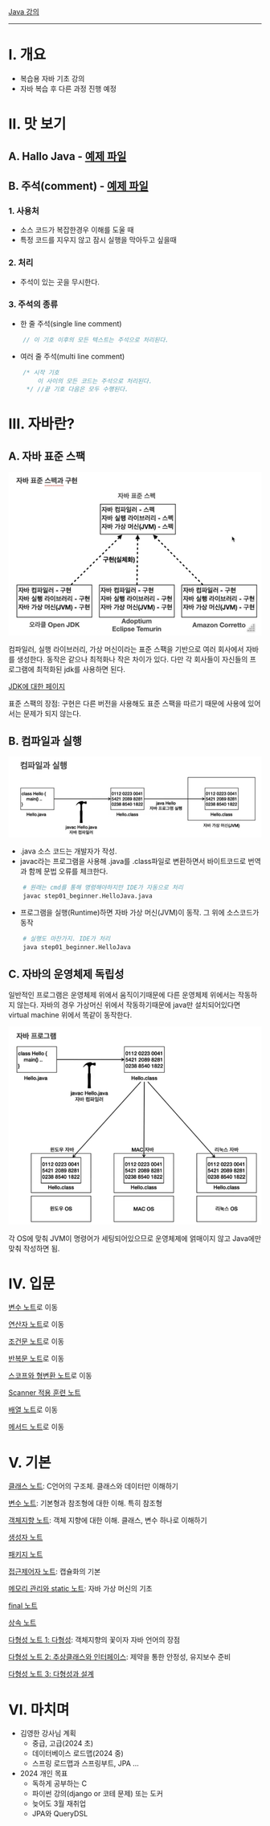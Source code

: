 [Java 강의](https://inf.run/2zsZz)
____
# I. 개요
- 복습용 자바 기초 강의
- 자바 복습 후 다른 과정 진행 예정

# II. 맛 보기
## A. Hallo Java - [예제 파일](../src/step01_beginner/HelloJava.java)
## B. 주석(comment) - [예제 파일](../src/step01_beginner/Comment.java)
### 1. 사용처
- 소스 코드가 복잡한경우 이해를 도울 때
- 특정 코드를 지우지 않고 잠시 실행을 막아두고 싶을때
### 2. 처리 
- 주석이 있는 곳을 무시한다. 
### 3. 주석의 종류
- 한 줄 주석(single line comment)
```java
    // 이 기호 이후의 모든 텍스트는 주석으로 처리된다. 
```
- 여러 줄 주석(multi line comment)
```java
    /* 시작 기호
        이 사이의 모든 코드는 주석으로 처리된다. 
     */ //끝 기호 다음은 모두 수행된다. 
```
# III. 자바란?
## A. 자바 표준 스팩
![자바표준스팩](img/javaLanguageSpecification.jpg)

컴파일러, 실행 라이브러리, 가상 머신이라는 표준 스팩을 기반으로 여러 회사에서 자바를 생성한다. 
동작은 같으나 최적화나 작은 차이가 있다. 다만 각 회사들이 자신들의 프로그램에 최적화된 jdk를 사용하면 된다. 

[JDK에 대한 페이지](https://whichjdk.com/)

표준 스팩의 장점: 구현은 다른 버전을 사용해도 표준 스팩을 따르기 때문에 사용에 있어서는 문제가 되지 않는다. 

## B. 컴파일과 실행
![컴파일과실행](img/comfileAndRuntime.jpeg)

- .java 소스 코드는 개발자가 작성.
- javac라는 프로그램을 사용해 .java를 .class파일로 변환하면서 바이트코드로 번역과 함께 문법 오류를 체크한다. 
```dockerfile
    # 원래는 cmd를 통해 명령해야하지만 IDE가 자동으로 처리
    javac step01_beginner.HelloJava.java
```
- 프로그램을 실행(Runtime)하면 자바 가상 머신(JVM)이 동작. 그 위에 소스코드가 동작
```dockerfile
    # 실행도 마찬가지. IDE가 처리
    java step01_beginner.HelloJava
```

## C. 자바의 운영체제 독립성
일반적인 프로그램은 운영체제 위에서 움직이기때문에 다른 운영체제 위에서는 작동하지 않는다.
자바의 경우 가상머신 위에서 작동하기때문에 java만 설치되어있다면 virtual machine 위에서 똑같이 동작한다. 

![자바와 OS](img/java&OS.jpeg)

각 OS에 맞춰 JVM이 명령어가 세팅되어있으므로 운영체제에 얽매이지 않고 Java에만 맞춰 작성하면 됨.

# IV. 입문
[변수 노트](01beginner/01variable.md)로 이동

[연산자 노트](01beginner/02operater.md)로 이동

[조건문 노트](01beginner/03conditional.md)로 이동

[반복문 노트](01beginner/04loop.md)로 이동

[스코프와 형변환 노트](01beginner/05scope&casting.md)로 이동

[Scanner 적용 훈련 노트](01beginner/06scanner.md)

[배열 노트](01beginner/07Array.md)로 이동

[메서드 노트](01beginner/08Method.md)로 이동

# V. 기본
[클래스 노트](02basic/01class.md): C언어의 구조체. 클래스와 데이터만 이해하기

[변수 노트](02basic/02variable.md): 기본형과 참조형에 대한 이해. 특히 참조형

[객체지향 노트](02basic/03oop.md): 객체 지향에 대한 이해. 클래스, 변수 하나로 이해하기

[생성자 노트](02basic/04constructor.md)

[패키지 노트](02basic/05package.md)

[접근제어자 노트](02basic/06modifier.md): 캡슐화의 기본

[메모리 관리와 static 노트](02basic/07virtualMachine.md): 자바 가상 머신의 기초

[final 노트](02basic/08final.md)

[상속 노트](02basic/09extends.md)

[다형성 노트 1: 다형성](02basic/10-1polymorphism.md): 객체지향의 꽃이자 자바 언어의 장점

[다형성 노트 2: 추상클래스와 인터페이스](02basic/10-2Abstract.md): 제약을 통한 안정성, 유지보수 준비

[다형성 노트 3: 다형성과 설계](02basic/10-3polymorphism&architecture.md)

# VI. 마치며
- 김영한 강사님 계획
  - 중급, 고급(2024 초)
  - 데이터베이스 로드맵(2024 중)
  - 스프링 로드맵과 스프링부트, JPA ...
- 2024 개인 목표
  - 독하게 공부하는 C
  - 파이썬 강의(django or 코테 문제) 또는 도커
  - 늦어도 3월 재취업
  - JPA와 QueryDSL